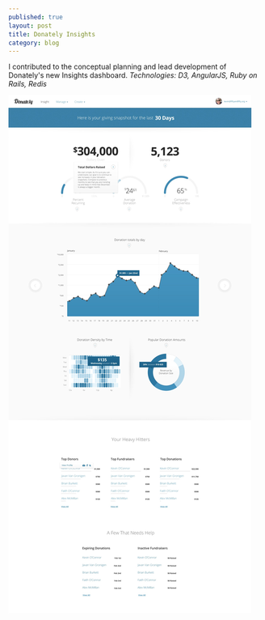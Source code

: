```yaml
---
published: true
layout: post
title: Donately Insights
category: blog
---
```


I contributed to the conceptual planning and lead development of Donately's new Insights dashboard.
*Technologies: D3, AngularJS, Ruby on Rails, Redis*

[<img src="/images/dntly-admin-dashboard.jpg">]("http://donate.ly")